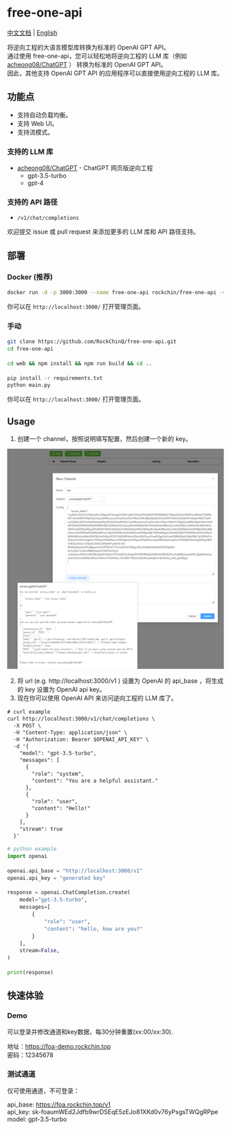 # free-one-api

[中文文档](README_cn.md) | [English](README.md)

将逆向工程的大语言模型库转换为标准的 OpenAI GPT API。  
通过使用 free-one-api，您可以轻松地将逆向工程的 LLM 库（例如 [acheong08/ChatGPT](https://github.com/acheong08/ChatGPT) ） 转换为标准的 OpenAI GPT API。  
因此，其他支持 OpenAI GPT API 的应用程序可以直接使用逆向工程的 LLM 库。

## 功能点

- 支持自动负载均衡。
- 支持 Web UI。
- 支持流模式。

### 支持的 LLM 库

- [acheong08/ChatGPT](https://github.com/acheong08/ChatGPT) - ChatGPT 网页版逆向工程
    - gpt-3.5-turbo
    - gpt-4

### 支持的 API 路径

- `/v1/chat/completions`

欢迎提交 issue 或 pull request 来添加更多的 LLM 库和 API 路径支持。

## 部署

### Docker (推荐)

```bash
docker run -d -p 3000:3000 --name free-one-api rockchin/free-one-api -v ./data:/app/data
```

你可以在 `http://localhost:3000/` 打开管理页面。

### 手动

```bash
git clone https://github.com/RockChinQ/free-one-api.git
cd free-one-api

cd web && npm install && npm run build && cd ..

pip install -r requirements.txt
python main.py
```

你可以在 `http://localhost:3000/` 打开管理页面。

## Usage

1. 创建一个 channel，按照说明填写配置，然后创建一个新的 key。

![add_channel](assets/add_channel.png)

2. 将 url (e.g. http://localhost:3000/v1 ) 设置为 OpenAI 的 api_base ，将生成的 key 设置为 OpenAI api key。
3. 现在你可以使用 OpenAI API 来访问逆向工程的 LLM 库了。

```curl
# curl example
curl http://localhost:3000/v1/chat/completions \
  -X POST \
  -H "Content-Type: application/json" \
  -H "Authorization: Bearer $OPENAI_API_KEY" \
  -d '{
    "model": "gpt-3.5-turbo",
    "messages": [
      {
        "role": "system",
        "content": "You are a helpful assistant."
      },
      {
        "role": "user",
        "content": "Hello!"
      }
    ],
    "stream": true
  }'
```

```python
# python example
import openai

openai.api_base = "http://localhost:3000/v1"
openai.api_key = "generated key"

response = openai.ChatCompletion.create(
    model="gpt-3.5-turbo",
    messages=[
        {
            "role": "user",
            "content": "hello, how are you?"
        }
    ],
    stream=False,
)

print(response)
```

## 快速体验

### Demo

可以登录并修改通道和key数据，每30分钟重置(xx:00/xx:30).

地址：https://foa-demo.rockchin.top  
密码：12345678  

### 测试通道

仅可使用通道，不可登录：

api_base: https://foa.rockchin.top/v1  
api_key: sk-foaumWEd2Jdfb9wrDSEqE5zEJo81XKd0v76yPsgsTWQgRPpe  
model: gpt-3.5-turbo  
